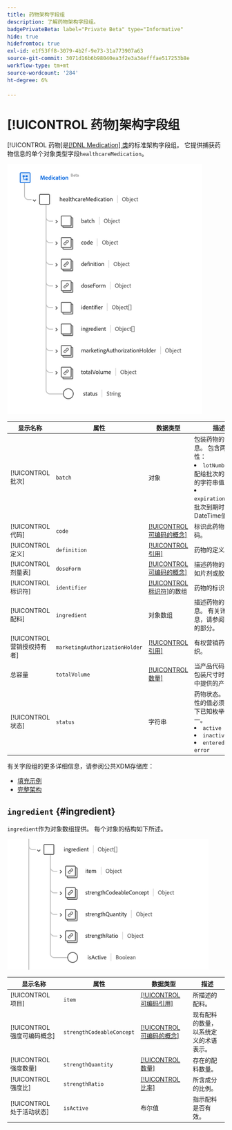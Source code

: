 ```yaml
---
title: 药物架构字段组
description: 了解药物架构字段组。
badgePrivateBeta: label="Private Beta" type="Informative"
hide: true
hidefromtoc: true
exl-id: e1f53ff8-3079-4b2f-9e73-31a773907a63
source-git-commit: 3071d16b6b98040ea3f2e3a34efffae517253b8e
workflow-type: tm+mt
source-wordcount: '284'
ht-degree: 6%

---
```


# [!UICONTROL 药物]架构字段组

[!UICONTROL 药物]是[[!DNL Medication] 类](../../../classes/medication.md)的标准架构字段组。 它提供捕获药物信息的单个对象类型字段`healthcareMedication`。

![字段组结构](../../../images/healthcare/field-groups/medication/medication.png)

| 显示名称 | 属性 | 数据类型 | 描述 |
| ---|  --- | --- | --- |
| [!UICONTROL 批次] | `batch` | 对象 | 包装药物的详细信息。 包含两个属性： <li>`lotNumber`：分配给批次的标识符的字符串值。</li> <li>`expirationDate`：批次到期时的DateTime值。</li> |
| [!UICONTROL 代码] | `code` | [[!UICONTROL 可编码的概念]](../data-types/codeable-concept.md) | 标识此药物的代码。 |
| [!UICONTROL 定义] | `definition` | [[!UICONTROL 引用]](../data-types/reference.md) | 药物的定义。 |
| [!UICONTROL 剂量表] | `doseForm` | [[!UICONTROL 可编码的概念]](../data-types/codeable-concept.md) | 描述药物的剂型，如片剂或胶囊。 |
| [!UICONTROL 标识符] | `identifier` | [[!UICONTROL 标识符]](../data-types/identifier.md)的数组 | 药物的标识符。 |
| [!UICONTROL 配料] | `ingredient` | 对象数组 | 描述药物的配料信息。 有关详细信息，请参阅下面[&#128279;](#ingredient)的部分。 |
| [!UICONTROL 营销授权持有者] | `marketingAuthorizationHolder` | [[!UICONTROL 引用]](../data-types/reference.md) | 有权营销药物的组织。 |
| 总容量 | `totalVolume` | [[!UICONTROL 数量]](../data-types/quantity.md) | 当产品代码未推断包装尺寸时，药物中提供的产品量。 |
| [!UICONTROL 状态] | `status` | 字符串 | 药物状态。 此属性的值必须等于以下已知枚举值之一。 <li> `active` </li> <li> `inactive` </li> <li> `entered-in-error` </li> |

有关字段组的更多详细信息，请参阅公共XDM存储库：

* [填充示例](https://github.com/adobe/xdm/blob/master/extensions/industry/healthcare/fhir/fieldgroups/medication.example.1.json)
* [完整架构](https://github.com/adobe/xdm/blob/master/extensions/industry/healthcare/fhir/fieldgroups/medication.schema.json)

## `ingredient` {#ingredient}

`ingredient`作为对象数组提供。 每个对象的结构如下所述。

![成分结构](../../../images/healthcare/field-groups/medication/ingredient.png)

| 显示名称 | 属性 | 数据类型 | 描述 |
| --- | --- | --- | --- |
| [!UICONTROL 项目] | `item` | [[!UICONTROL 可编码引用]](../data-types/codeable-reference.md) | 所描述的配料。 |
| [!UICONTROL 强度可编码概念] | `strengthCodeableConcept` | [[!UICONTROL 可编码的概念]](../data-types/codeable-concept.md) | 现有配料的数量，以系统定义的术语表示。 |
| [!UICONTROL 强度数量] | `strengthQuantity` | [[!UICONTROL 数量]](../data-types/quantity.md) | 存在的配料数量。 |
| [!UICONTROL 强度比] | `strengthRatio` | [[!UICONTROL 比率]](../data-types/ratio.md) | 所含成分的比例。 |
| [!UICONTROL 处于活动状态] | `isActive` | 布尔值 | 指示配料是否有效。 |
